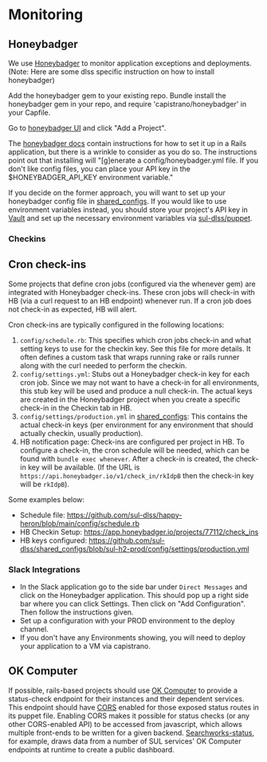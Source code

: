 # Monitoring

## Honeybadger
We use [Honeybadger](https://www.honeybadger.io/) to monitor application exceptions and deployments. (Note: Here are some dlss specific instruction on how to install honeybadger)

Add the honeybadger gem to your existing repo. Bundle install the honeybadger gem in your repo, and require 'capistrano/honeybadger' in your Capfile.

Go to [honeybadger UI](https://app.honeybadger.io/projects) and click "Add a Project".

The [honeybadger docs](https://docs.honeybadger.io/ruby/integration-guides/rails-exception-tracking.html) contain instructions for how to set it up in a Rails application, but there is a wrinkle to consider as you do so. The instructions point out that installing will "[g]enerate a config/honeybadger.yml file. If you don't like config files, you can place your API key in the $HONEYBADGER_API_KEY environment variable."

If you decide on the former approach, you will want to set up your honeybadger config file in [shared_configs](/best-practices/shared_configs.md). If you would like to use environment variables instead, you should store your project's API key in [Vault](https://consul.stanford.edu/x/uYGqCQ) and set up the necessary environment variables via [sul-dlss/puppet](https://github.com/sul-dlss/puppet).

### Checkins

## Cron check-ins

Some projects that define cron jobs (configured via the whenever gem) are integrated with Honeybadger check-ins. These cron jobs will check-in with HB (via a curl request to an HB endpoint) whenever run. If a cron job does not check-in as expected, HB will alert.

Cron check-ins are typically configured in the following locations:
1. `config/schedule.rb`: This specifies which cron jobs check-in and what setting keys to use for the checkin key. See this file for more details.  It often defines a custom task that wraps running rake or rails runner along with the curl needed to perform the checkin.
2. `config/settings.yml`: Stubs out a Honeybadger check-in key for each cron job. Since we may not want to have a check-in for all environments, this stub key will be used and produce a null check-in.  The actual keys are created in the Honeybadger project when you create a specific check-in in the Checkin tab in HB.
3. `config/settings/production.yml` in [shared_configs](/best-practices/shared_configs.md): This contains the actual check-in keys (per environment for any environment that should actually checkin, usually production).
4. HB notification page: Check-ins are configured per project in HB. To configure a check-in, the cron schedule will be needed, which can be found with `bundle exec whenever`. After a check-in is created, the check-in key will be available. (If the URL is `https://api.honeybadger.io/v1/check_in/rkIdpB` then the check-in key will be `rkIdpB`).

Some examples below:
- Schedule file:  https://github.com/sul-dlss/happy-heron/blob/main/config/schedule.rb
- HB Checkin Setup: https://app.honeybadger.io/projects/77112/check_ins
- HB keys configured: https://github.com/sul-dlss/shared_configs/blob/sul-h2-prod/config/settings/production.yml

### Slack Integrations

- In the Slack application go to the side bar under `Direct Messages` and click on the Honeybadger application. This should pop up a right side bar where you can click Settings. Then click on "Add Configuration". Then follow the instructions given.
- Set up a configuration with your PROD environment to the deploy channel.
- If you don't have any Environments showing, you will need to deploy your application to a VM via capistrano.

## OK Computer
If possible, rails-based projects should use [OK Computer](https://github.com/sportngin/okcomputer) to provide a status-check endpoint for their instances and their dependent services. This endpoint should have [CORS](https://developer.mozilla.org/en-US/docs/Web/HTTP/CORS) enabled for those exposed status routes in its puppet file. Enabling CORS makes it possible for status checks (or any other CORS-enabled API) to be accessed from javascript, which allows multiple front-ends to be written for a given backend. [Searchworks-status](https://sul-dlss.github.io/searchworks-status/), for example, draws data from a number of SUL services' OK Computer endpoints at runtime to create a public dashboard.
